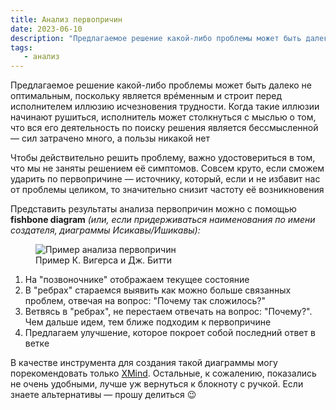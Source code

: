 ```yaml
---
title: Анализ первопричин
date: 2023-06-10
description: "Предлагаемое решение какой-либо проблемы может быть далеко не оптимальным, поскольку является врéменным и строит перед исполнителем иллюзию исчезновения трудности. Когда такие иллюзии начинают рушиться, исполнитель может столкнуться с мыслью о том, что вся его деятельность по поиску решения является бессмысленной — сил затрачено много, а пользы никакой нет"
tags:
   - анализ 
---
```


Предлагаемое решение какой-либо проблемы может быть далеко не оптимальным, поскольку является врéменным и строит перед исполнителем иллюзию исчезновения трудности. Когда такие иллюзии начинают рушиться, исполнитель может столкнуться с мыслью о том, что вся его деятельность по поиску решения является бессмысленной — сил затрачено много, а пользы никакой нет

Чтобы действительно решить проблему, важно удостовериться в том, что мы не заняты решением её симптомов. Совсем круто, если сможем ударить по первопричине — источнику, который, если и не избавит нас от проблемы целиком, то значительно снизит частоту её возникновения

Представить результаты анализа первопричин можно с помощью **fishbone diagram** _(или, если придерживаться наименования по имени создателя, диаграммы Исикавы/Ишикавы):_

<figure>
<img src="/images/root-cause-analysis.png" alt="Пример анализа первопричин">
<figcaption>Пример К. Вигерса и Дж. Битти</figcaption>
</figure>

1. На "позвоночнике" отображаем текущее состояние
2. В "ребрах" стараемся выявить как можно больше связанных проблем, отвечая на вопрос: "Почему так сложилось?"
3. Ветвясь в "ребрах", не перестаем отвечать на вопрос: "Почему?". Чем дальше идем, тем ближе подходим к первопричине
4. Предлагаем улучшение, которое покроет собой последний ответ в ветке

В качестве инструмента для создания такой диаграммы могу порекомендовать только [XMind](https://xmind.app/). Остальные, к сожалению, показались не очень удобными, лучше уж вернуться к блокноту с ручкой. Если знаете альтернативы — прошу делиться 😉
